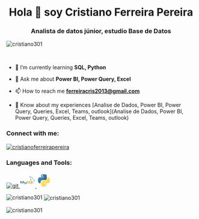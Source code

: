 <h1 align="center">Hola 👋 soy Cristiano Ferreira Pereira</h1>
<h3 align="center">Analista de datos júnior, estudio Base de Datos</h3>

<p align="left"> <img src="https://komarev.com/ghpvc/?username=cristiano301&label=Profile%20views&color=0e75b6&style=flat" alt="cristiano301" /> </p>

<p align="left"> <a href="https://twitter.com/" target="blank"><img src="https://img.shields.io/twitter/follow/?logo=twitter&style=for-the-badge" alt="" /></a> </p>

- 🌱 I’m currently learning **SQL, Python**

- 💬 Ask me about **Power BI, Power Query, Excel**

- 📫 How to reach me **ferreiracris2013@gmail.com**

- 📄 Know about my experiences [Analise de Dados, Power BI, Power Query, Queries, Excel, Teams, outlook](Analise de Dados, Power BI, Power Query, Queries, Excel, Teams, outlook)

<h3 align="left">Connect with me:</h3>
<p align="left">
<a href="https://linkedin.com/in/cristianoferreirapereira" target="blank"><img align="center" src="https://raw.githubusercontent.com/rahuldkjain/github-profile-readme-generator/master/src/images/icons/Social/linked-in-alt.svg" alt="cristianoferreirapereira" height="30" width="40" /></a>
</p>

<h3 align="left">Languages and Tools:</h3>
<p align="left"> <a href="https://git-scm.com/" target="_blank" rel="noreferrer"> <img src="https://www.vectorlogo.zone/logos/git-scm/git-scm-icon.svg" alt="git" width="40" height="40"/> </a> <a href="https://www.mysql.com/" target="_blank" rel="noreferrer"> <img src="https://raw.githubusercontent.com/devicons/devicon/master/icons/mysql/mysql-original-wordmark.svg" alt="mysql" width="40" height="40"/> </a> <a href="https://www.python.org" target="_blank" rel="noreferrer"> <img src="https://raw.githubusercontent.com/devicons/devicon/master/icons/python/python-original.svg" alt="python" width="40" height="40"/> </a> </p>

<p><img align="left" src="https://github-readme-stats.vercel.app/api/top-langs?username=cristiano301&show_icons=true&locale=en&layout=compact" alt="cristiano301" /></p>

<p>&nbsp;<img align="center" src="https://github-readme-stats.vercel.app/api?username=cristiano301&show_icons=true&locale=en" alt="cristiano301" /></p>

<p><img align="center" src="https://github-readme-streak-stats.herokuapp.com/?user=cristiano301&" alt="cristiano301" /></p>
